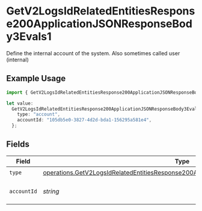 # GetV2LogsIdRelatedEntitiesResponse200ApplicationJSONResponseBody3Evals1

Define the internal account of the system. Also sometimes called user (internal)

## Example Usage

```typescript
import { GetV2LogsIdRelatedEntitiesResponse200ApplicationJSONResponseBody3Evals1 } from "orq-poc-typescript-multi-env-version/models/operations";

let value:
  GetV2LogsIdRelatedEntitiesResponse200ApplicationJSONResponseBody3Evals1 = {
    type: "account",
    accountId: "105db5e0-3827-4d2d-bda1-156295a581e4",
  };
```

## Fields

| Field                                                                                                                                                                                            | Type                                                                                                                                                                                             | Required                                                                                                                                                                                         | Description                                                                                                                                                                                      |
| ------------------------------------------------------------------------------------------------------------------------------------------------------------------------------------------------ | ------------------------------------------------------------------------------------------------------------------------------------------------------------------------------------------------ | ------------------------------------------------------------------------------------------------------------------------------------------------------------------------------------------------ | ------------------------------------------------------------------------------------------------------------------------------------------------------------------------------------------------ |
| `type`                                                                                                                                                                                           | [operations.GetV2LogsIdRelatedEntitiesResponse200ApplicationJSONResponseBody3Evals2Type](../../models/operations/getv2logsidrelatedentitiesresponse200applicationjsonresponsebody3evals2type.md) | :heavy_check_mark:                                                                                                                                                                               | N/A                                                                                                                                                                                              |
| `accountId`                                                                                                                                                                                      | *string*                                                                                                                                                                                         | :heavy_check_mark:                                                                                                                                                                               | The id of the resource                                                                                                                                                                           |
